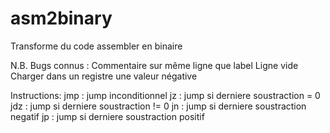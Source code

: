 asm2binary
==========

Transforme du code assembler en binaire

N.B.
Bugs connus : 
		Commentaire sur même ligne que label
		Ligne vide
		Charger dans un registre une valeur négative

Instructions:
	jmp : jump inconditionnel
	jz : jump si derniere soustraction = 0
	jdz : jump si derniere soustraction != 0
	jn : jump si derniere soustraction negatif
	jp : jump si derniere soustraction positif
	